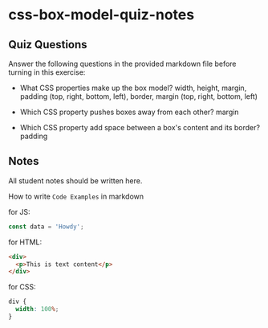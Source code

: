 # css-box-model-quiz-notes

## Quiz Questions

Answer the following questions in the provided markdown file before turning in this exercise:

- What CSS properties make up the box model?
  width, height, margin, padding (top, right, bottom, left), border, margin (top, right, bottom, left)

- Which CSS property pushes boxes away from each other?
  margin

- Which CSS property add space between a box's content and its border?
  padding

## Notes

All student notes should be written here.

How to write `Code Examples` in markdown

for JS:

```javascript
const data = 'Howdy';
```

for HTML:

```html
<div>
  <p>This is text content</p>
</div>
```

for CSS:

```css
div {
  width: 100%;
}
```
